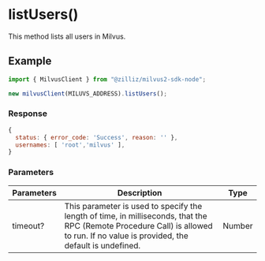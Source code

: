 # listUsers()

This method lists all users in Milvus.

## Example

```javascript
import { MilvusClient } from "@zilliz/milvus2-sdk-node";

new milvusClient(MILUVS_ADDRESS).listUsers();
```

### Response

```javascript
{
  status: { error_code: 'Success', reason: '' },
  usernames: [ 'root','milvus' ],
}
```

### Parameters

| Parameters | Description                                                                                                                                                                       | Type   |
| ---------- | --------------------------------------------------------------------------------------------------------------------------------------------------------------------------------- | ------ |
| timeout?   | This parameter is used to specify the length of time, in milliseconds, that the RPC (Remote Procedure Call) is allowed to run. If no value is provided, the default is undefined. | Number |
